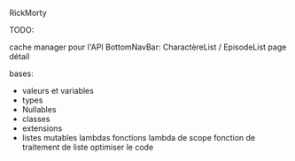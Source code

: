 RickMorty

TODO:

cache manager pour l'API
BottomNavBar: CharactèreList / EpisodeList
page détail

bases:
- valeurs et variables
- types
- Nullables
- classes
- extensions
- listes mutables
lambdas
fonctions lambda de scope
fonction de traitement de liste
optimiser le code